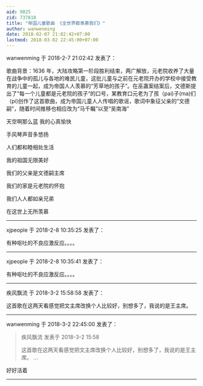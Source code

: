 ```yaml
---
aid: 9025
zid: 737818
title: "帝国儿童歌曲 《全世界都羡慕我们》"
author: wanwenming
date: 2018-02-07 21:02:42+07:00
lastmod: 2018-03-02 22:45:00+07:00
---
```


wanwenming 于 2018-2-7 21:02:42 发表了：

歌曲背景：1636 年，大陆攻略第一阶段胜利结束，两广解放，元老院收养了大量在战争中的孤儿与各地的难民儿童，这批儿童与之前在元老院开办的学校中接受教育的儿童一起，成为帝国人人羡慕的“芳草地的孩子”。在巫蛊案结案后，文德斯提出了”每一个儿童都是元老院的孩子“的口号，某教育口元老为了孩（pai)子(ma)们（pi)创作了这首歌曲，成为帝国儿童人人传唱的歌谣，歌词中象征父亲的“文德嗣”，随着时间推移也相应改为“马千瞩”以至“吴南海”

天空啊那么蓝 我的心真愉快

手风琴声音多悠扬

人们都和睦相处生活

我的祖国无限美好

我们的父亲是文德嗣主席

我们的家是元老院的怀抱

我们人人都如亲兄弟

在这世上无所羡慕

---

xjpeople 于 2018-2-8 10:35:25 发表了：

有种呕吐的不良应激反应。。。。

---

xjpeople 于 2018-2-8 10:35:41 发表了：

有种呕吐的不良应激反应。。。。

---

疾风飘流 于 2018-3-2 15:58:58 发表了：

这首歌在这两天看感觉把文主席改换个人比较好，别想多了，我说的是王主席。

---

wanwenming 于 2018-3-2 22:45:00 发表了：

> 疾风飘流 发表于 2018-3-2 15:58
>
> 这首歌在这两天看感觉把文主席改换个人比较好，别想多了，我说的是王主席。 ...

好好活着

---
